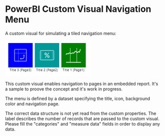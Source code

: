 # PowerBI Custom Visual Navigation Menu
A custom visual for simulating a tiled navigation menu:

![menu.png](menu.PNG)

This custom visual enables navigation to pages in an embedded report.
It's a sample to proove the concept and it's work in progress.

The menu is defined by a dataset specifying the title, icon, background color and navigation page.

The correct data structure is not yet read from the custom properties. 
The label describes the number of records that are passed to the custom visual. Please fill the "categories" and "measure data" fields in order to display any data.